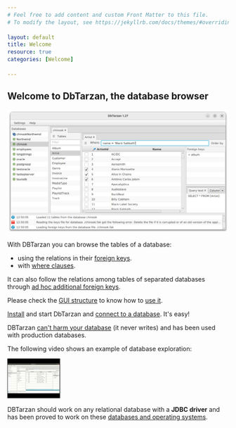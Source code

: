 ```yaml
---
# Feel free to add content and custom Front Matter to this file.
# To modify the layout, see https://jekyllrb.com/docs/themes/#overriding-theme-defaults

layout: default
title: Welcome
resource: true
categories: [Welcome]

---
```


## Welcome to DbTarzan, the database browser

![DBTarzan](images/window.png)

With DBTarzan you can browse the tables of a database:
* using the relations in their [foreign keys](ForeignKeyPanel).
* with [where clauses](Where-clause).

It can also follow the relations among tables of separated databases through [ad hoc additional foreign keys](Composites).


Please check the [GUI structure](GUI-Structure) to know how to [use it](Usage).

[Install](Installation) and start DbTarzan and [connect to a database](Connect-to-database). It's easy!

DBTarzan [can't harm your database](Can-I-use-it-with-production-databases) (it never writes) and has been used with production databases.

The following video shows an example of database exploration: 

[![video](images/video.png)](https://youtu.be/qLh5HnW0Rwc)

DBTarzan should work on any relational database with a **JDBC driver** and has been proved to work on these [databases and operating systems](Tested-databases-and-operating-systems).